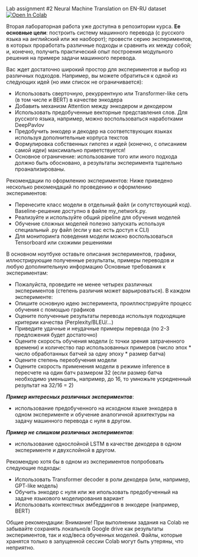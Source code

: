 Lab assignment #2
Neural Machine Translation on EN-RU dataset
  [![Open In Colab](https://colab.research.google.com/assets/colab-badge.svg)](https://colab.research.google.com/github/girafe-ai/natural-language-processing/22s_made/homeworks/lab02_neural_machine_translation/lab02_Neural_Machine_Translation.ipynb)
  
  
  Вторая лабораторная работа уже доступна в репозитории курса.
**Ее основные цели**: построить систему машинного перевода (с русского языка на английский или же наоборот); провести серию экспериментов, в которых проработать различные подходы и сравнить их между собой; и, конечно, получить практический опыт построения модульного решения на примере задачи машинного перевода.

Вас ждет достаточно широкий простор для экспериментов и выбор из различных подходов. Например, вы можете обратиться к одной из следующих идей (но ими список не ограничивается):
 - Использовать сверточную, рекуррентную или Transformer-like сеть (в том числе и BERT) в качестве энкодера
 - Добавить механизм Attention между энкодером и декодером
 - Использовать предобученные векторные представления слов. Для русского языка, например, можно воспользоваться наработками DeepPavlov
 - Предобучить энкодер и декодер на соответствующих языках используя дополнительные корпуса текстов
 - Формулировка собственных гипотез и идей (конечно, с описанием самой идеи) максимально приветствуется!
 - Основное ограничение: использование того или иного подхода должно быть обосновано, а результаты эксперимента тщательно проанализированы.

Рекомендации по оформлению экспериментов:
Ниже приведено несколько рекомендаций по проведению и оформлению экспериментов:
 - Перенесите класс модели в отдельный файл (и сопутствующий код). Baseline-решение доступно в файле my_network.py.
 - Реализуйте и используйте общий pipeline для обучения моделей
 - Обучение сложных моделей полезно запускать используя специальный .py файл (если у вас есть доступ к CLI)
 - Для мониторинга поведения модели можно воспользоваться Tensorboard или схожими решениями
 
В основном ноутбуке оставьте описания экспериментов, графики, иллюстрирующие полученные результаты, примеры переводов и любую дополнительную информацию
Основные требования к экспериментам:
 - Пожалуйста, проведите не менее четырех различных экспериментов (степень различия может варьироваться). В каждом эксперименте:
 - Опишите основную идею эксперимента, проиллюстрируйте процесс обучения с помощью графиков
 - Оцените полученные результаты перевода используя подходящие критерии качества (Perplexity/BLEU/...)
 - Приведите удачные и неудачные примеры перевода (по 2-3 предложения будет достаточно)
 - Оцените скорость обучения модели (с точки зрения затраченного времени) и количество пар использованных примеров (число эпох * число обработанных батчей за одну эпоху * размер батча)
 - Оцените степень переобучения модели
 - Оцените скорость применения модели в режиме inference в пересчете на один батч размером 32 (если размер батча необходимо уменьшить, например, до 16, то умножьте усредненный результат на 32/16 = 2)

***Пример интересных различных экспериментов***: 
 - использование предобученного на исходном языке энкодера в одном эксперименте и обучение аналогичной архитектуры на задачу машинного перевода с нуля в другом.

***Пример не слишком различных экспериментов***: 
 - использование однослойной LSTM в качестве декодера в одном эксперименте и двухслойной в другом.

Рекомендую хотя бы в одном из экспериментов попробовать следующие подходы:
 - Использовать Transformer decoder в роли декодера (или, например, GPT-like модель)
 - Обучить энкодер с нуля или же ипользовать предобученный на задаче языкового моделирования вариант
 - Использовать контекстных эмбеддингов в энкодере (например, BERT)

Общие рекомендации:
Внимание! При выполнении задания на Colab не забывайте сохранять локально/в Google drive как результаты экспериментов, так и код/веса обученных моделей. Файлы, которые хранятся только в запущенной сессии Colab могут быть утеряны, что неприятно.

